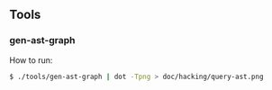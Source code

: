 ## Tools

### gen-ast-graph

How to run:

```sh
$ ./tools/gen-ast-graph | dot -Tpng > doc/hacking/query-ast.png
```
